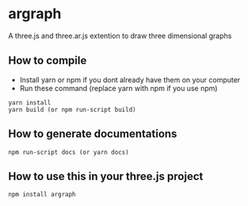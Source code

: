 # argraph

A three.js and three.ar.js extention to draw three dimensional graphs

## How  to compile

* Install yarn or npm if you dont already have them on your computer
* Run these command (replace yarn with npm if you use npm)
```
yarn install
yarn build (or npm run-script build)
```

## How to generate documentations

```
npm run-script docs (or yarn docs)
```

## How to use this in your three.js project
```
npm install argraph
```
